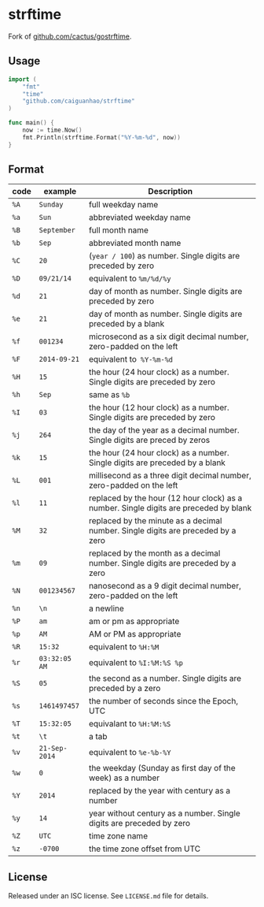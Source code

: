 strftime
========

Fork of [github.com/cactus/gostrftime](https://github.com/cactus/gostrftime).

## Usage

```go
import (
	"fmt"
	"time"
	"github.com/caiguanhao/strftime"
)

func main() {
	now := time.Now()
	fmt.Println(strftime.Format("%Y-%m-%d", now))
}
```

## Format

| code | example | Description |
| ---- | ------- | --- |
| `%A` | `Sunday` | full weekday name |
| `%a` | `Sun` | abbreviated weekday name |
| `%B` | `September` | full month name |
| `%b` | `Sep` | abbreviated month name |
| `%C` | `20` | (`year / 100`) as number. Single digits are preceded by zero |
| `%D` | `09/21/14` | equivalent to `%m/%d/%y` |
| `%d` | `21` | day of month as number. Single digits are preceded by zero |
| `%e` | `21` | day of month as number. Single digits are preceded by a blank |
| `%f` | `001234` | microsecond as a six digit decimal number, zero-padded on the left |
| `%F` | `2014-09-21` | equivalent to` %Y-%m-%d` |
| `%H` | `15` | the hour (24 hour clock) as a number. Single digits are preceded by zero |
| `%h` | `Sep` | same as `%b` |
| `%I` | `03` | the hour (12 hour clock) as a number. Single digits are preceded by zero |
| `%j` | `264` | the day of the year as a decimal number. Single digits are preced by zeros |
| `%k` | `15` | the hour (24 hour clock) as a number. Single digits are preceded by a blank |
| `%L` | `001` | millisecond as a three digit decimal number, zero-padded on the left |
| `%l` | `11` | replaced by the hour (12 hour clock) as a number. Single digits are preceded by blank |
| `%M` | `32` | replaced by the minute as a decimal number. Single digits are preceded by a zero |
| `%m` | `09` | replaced by the month as a decimal number. Single digits are preceded by a zero |
| `%N` | `001234567` | nanosecond as a 9 digit decimal number, zero-padded on the left |
| `%n` | `\n` | a newline |
| `%P` | `am` | am or pm as appropriate |
| `%p` | `AM` | AM or PM as appropriate |
| `%R` | `15:32` | equivalent to `%H:%M` |
| `%r` | `03:32:05 AM` | equivalent to `%I:%M:%S %p` |
| `%S` | `05` | the second as a number. Single digits are preceded by a zero |
| `%s` | `1461497457` | the number of seconds since the Epoch, UTC |
| `%T` | `15:32:05` | equivalant to `%H:%M:%S` |
| `%t` | `\t` | a tab |
| `%v` | `21-Sep-2014` | equivalent to `%e-%b-%Y` |
| `%w` | `0` |the weekday (Sunday as first day of the week) as a number |
| `%Y` | `2014` | replaced by the year with century as a number |
| `%y` | `14` | year without century as a number. Single digits are preceded by zero |
| `%Z` | `UTC` | time zone name |
| `%z` | `-0700` | the time zone offset from UTC |

## License

Released under an ISC license. See `LICENSE.md` file for details.
